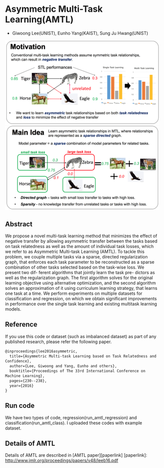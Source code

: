 # Asymmetric Multi-Task Learning(AMTL)
+ Giwoong Lee(UNIST), Eunho Yang(KAIST), Sung Ju Hwang(UNIST)

![motivation](https://github.com/BlasterL/image_upload/blob/master/AMTL_ICML2016/amtl_motivation.png)
![mainIdea](https://github.com/BlasterL/image_upload/blob/master/AMTL_ICML2016/amtl_mainidea.png)

## Abstract
We propose a novel multi-task learning method that minimizes the effect of negative transfer by allowing asymmetric transfer between the tasks based on task relatedness as well as the amount of individual task losses, which we refer to as Asymmetric Multi-task Learning (AMTL).
To tackle this problem, we couple multiple tasks via a sparse, directed regularization graph, 
that enforces each task parameter to be reconstructed as a sparse combination of other tasks selected based on the task-wise loss. 
We present two dif- ferent algorithms that jointly learn the task pre- dictors as well as the regularization graph. 
The first algorithm solves for the original learning objective using alternative optimization, 
and the second algorithm solves an approximation of it using curriculum learning strategy, that learns one task at a time. We perform experiments on multiple datasets for classification and regression, 
on which we obtain significant improvements in performance over the single task learning and existing multitask learning models.

## Reference
If you use this code or dataset (such as imbalanced dataset) as part of any published research, please refer the following paper.
```
@inproceedings{lee2016asymmetric,
  title={Asymmetric Multi-task Learning based on Task Relatedness and Confidence},
  author={Lee, Giwoong and Yang, Eunho and others},
  booktitle={Proceedings of The 33rd International Conference on Machine Learning},
  pages={230--238},
  year={2016}
}
```
## Run code
We have two types of code, regression(run_amtl_regression) and classification(run_amtl_class). I uploaded these codes with example dataset. 

## Details of AMTL
Details of AMTL are described in [AMTL paper][paperlink]
[paperlink]: http://www.jmlr.org/proceedings/papers/v48/leeb16.pdf
